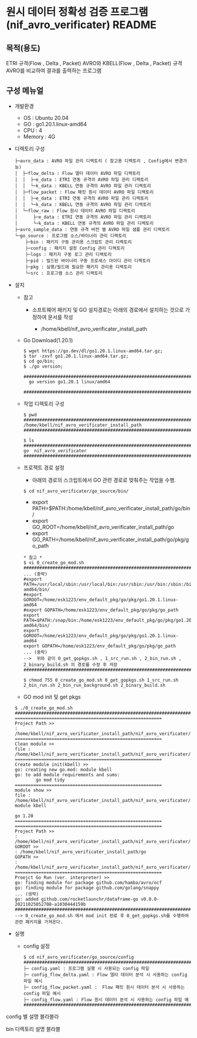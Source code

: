 # 원시 데이터 정확성 검증 프로그램(nif_avro_verificater) README


## 목적(용도)
ETRI 규격(Flow , Delta , Packet) AVRO와 KBELL(Flow , Delta , Packet) 규격 AVRO를 비교하여 결과를 출력하는 프로그램


## 구성 메뉴얼

- 개발환경

  * OS : Ubuntu 20.04
  * GO : go1.20.1.linux-amd64
  * CPU : 4
  * Memory : 4G

- 디렉토리 구성
  ```
  ├─avro_data : AVRO 파일 관리 디렉토리 ( 참고용 디렉토리 , Config에서 변경가능)
  │  ├─flow_delta : Flow 델타 데이터 AVRO 파일 디렉토리
  │  │  ├─e_data : ETRI 연동 규격의 AVRO 파일 관리 디렉토리 
  │  │  └─k_data : KBELL 연동 규격의 AVRO 파일 관리 디렉토리
  │  ├─flow_packet : Flow 패킷 원시 데이터 AVRO 파일 디렉토리
  │  │  ├─e_data : ETRI 연동 규격의 AVRO 파일 관리 디렉토리
  │  │  └─k_data : KBELL 연동 규격의 AVRO 파일 관리 디렉토리
  │  └─flow_raw : Flow 원시 데이터 AVRO 파일 디렉토리
  │      ├─e_data : ETRI 연동 규격의 AVRO 파일 관리 디렉토리
  │      └─k_data : KBELL 연동 규격의 AVRO 파일 관리 디렉토리
  ├─avro_sample_data : 연동 규격 버전 별 AVRO 파일 샘플 관리 디렉토리
  └─go_source : 프로그램 소스/바이너리 관리 디렉토리
      ├─bin : 패키지 구동 관리용 스크립트 관리 디렉토리
      ├─config : 패키지 설정 Config 관리 디렉토리
      ├─logs : 패키지 구동 로그 관리 디렉토리
      ├─pid : 빌드된 바이너리 구동 프로세스 아이디 관리 디렉토리
      ├─pkg : 실행/빌드에 필요한 패키지 관리용 디렉토리
      └─src : 프로그램 소스 관리 디렉토리
  ```     
  
 - 설치
 
    * 참고 
      * 소프트웨어 패키지 및 GO 설치경로는 아래의 경로에서 설치하는 것으로 가정하여 문서를 작성
     
        * /home/kbell/nif_avro_verificater_install_path
      
    * Go Download(1.20.1)
      ```
      $ wget https://go.dev/dl/go1.20.1.linux-amd64.tar.gz;
      $ tar -zxvf go1.20.1.linux-amd64.tar.gz;
      $ cd go/bin;
      $ ./go version;
        ######################################################################################################
        go version go1.20.1 linux/amd64
        ######################################################################################################
      ```
      
    * 작업 디렉토리 구성 
      ```
      $ pwd
      ######################################################################################################
      /home/kbell/nif_avro_verificater_install_path
      ######################################################################################################
    
      $ ls
      ######################################################################################################
      go  nif_avro_verificater
      ######################################################################################################
      ```
   
    * 프로젝트 경로 설정
      *  아래의 경로의 스크립트에서 GO 관련 경로로 맞춰주는 작업을 수행.
      ```
      $ cd nif_avro_verificater/go_source/bin/
      ```
      
        *  export PATH=$PATH:/home/kbell/nif_avro_verificater_install_path/go/bin/
        *  export GO_ROOT=/home/kbell/nif_avro_verificater_install_path/go
        *  export GO_PATH=/home/kbell/nif_avro_verificater_install_path/go/pkg/go_path
       
      ```
      * 참고 *
      $ vi 0_create_go_mod.sh
      ######################################################################################################
      ... (중략)
      #export PATH=/usr/local/sbin:/usr/local/bin:/usr/sbin:/usr/bin:/sbin:/bin:/usr/games:/usr/local/games:/snap/bin:/home/esk1223/env_default_pkg/go/pkg/go1.20.1.linux-amd64/bin/
      #export GOROOT=/home/esk1223/env_default_pkg/go/pkg/go1.20.1.linux-amd64
      #export GOPATH=/home/esk1223/env_default_pkg/go/pkg/go_path
      export PATH=$PATH:/snap/bin:/home/esk1223/env_default_pkg/go/pkg/go1.20.1.linux-amd64/bin/
      export GOROOT=/home/esk1223/env_default_pkg/go/pkg/go1.20.1.linux-amd64
      export GOPATH=/home/esk1223/env_default_pkg/go/pkg/go_path
      ... (중략)
      -->  위와 같이 0_get_gopkgs.sh , 1_src_run.sh , 2_bin_run.sh , 2_binary_build.sh 의 경로를 수정 후 저장
      ######################################################################################################
      
      $ chmod 755 0_create_go_mod.sh 0_get_gopkgs.sh 1_src_run.sh 2_bin_run.sh 2_bin_run_background.sh 2_binary_build.sh
      ```
      
    *  GO mod init 및 get pkgs
      ```
      $ ./0_create_go_mod.sh
      ######################################################################################################
      ========================================================
      Project Path >>
      : /home/kbell/nif_avro_verificater_install_path/nif_avro_verificater/go_source
      ========================================================
      Clean module >>
      file :  /home/kbell/nif_avro_verificater_install_path/nif_avro_verificater/go_source/src/go.mod
      ========================================================
      Create module init(kbell) >>
      go: creating new go.mod: module kbell
      go: to add module requirements and sums:
              go mod tidy
      ========================================================
      module show >>
      file :  /home/kbell/nif_avro_verificater_install_path/nif_avro_verificater/go_source/src/go.mod
      module kbell

      go 1.20
      ========================================================
      ========================================================
      Project Path >>
      : /home/kbell/nif_avro_verificater_install_path/nif_avro_verificater/go_source
      GOROOT >>
      : /home/kbell/nif_avro_verificater_install_path/go
      GOPATH >>
      : /home/kbell/nif_avro_verificater_install_path/nif_avro_verificater/go_source
      ========================================================
      Proejct Go Run (ver. interpreter) >>
      go: finding module for package github.com/hamba/avro/ocf
      go: finding module for package github.com/golang/snappy
      ... (생략)
      go: added github.com/rocketlaunchr/dataframe-go v0.0.0-20211025052708-a1030444159b
      ######################################################################################################
      --> 0_create_go_mod.sh 에서 mod init 완료 후 0_get_gopkgs.sh를 수행하여 관련 패키지를 가져온다.
      ```
 
  - 실행
 
    * config 설정
      ```
      $ cd nif_avro_verificater/go_source/config
      ######################################################################################################
      ├─ config.yaml : 프로그램 실행 시 사용되는 config 파일
      ├─ config_flow_delta.yaml : Flow 델타 데이터 분석 시 사용하는 config 파일 예시
      ├─ config_flow_packet.yaml :  Flow 패킷 원시 데이터 분석 시 사용하는 config 파일 예시
      ├─ config_flow.yaml : Flow 원시 데이터 분석 시 사용하는 config 파일 예
      ######################################################################################################
      ```
      
   config 별 설명 블라블라
   
   bin 디렉토리 설명 블라블
